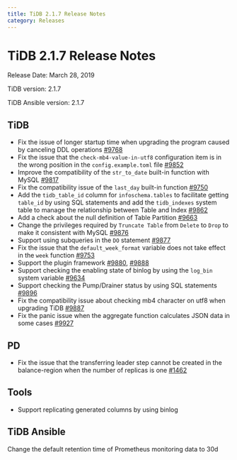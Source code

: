 ```yaml
---
title: TiDB 2.1.7 Release Notes
category: Releases
---
```


# TiDB 2.1.7 Release Notes

Release Date: March 28, 2019

TiDB version: 2.1.7

TiDB Ansible version: 2.1.7

## TiDB

- Fix the issue of longer startup time when upgrading the program caused by canceling DDL operations [#9768](https://github.com/pingcap/tidb/pull/9768)
- Fix the issue that the `check-mb4-value-in-utf8` configuration item is in the wrong position in the `config.example.toml` file [#9852](https://github.com/pingcap/tidb/pull/9852)
- Improve the compatibility of the `str_to_date` built-in function with MySQL [#9817](https://github.com/pingcap/tidb/pull/9817)
- Fix the compatibility issue of the `last_day` built-in function [#9750](https://github.com/pingcap/tidb/pull/9750)
- Add the `tidb_table_id` column for `infoschema.tables` to facilitate getting `table_id` by using SQL statements and add the `tidb_indexes` system table to manage the relationship between Table and Index [#9862](https://github.com/pingcap/tidb/pull/9862)
- Add a check about the null definition of Table Partition [#9663](https://github.com/pingcap/tidb/pull/9663)
- Change the privileges required by `Truncate Table` from `Delete` to `Drop` to make it consistent with MySQL [#9876](https://github.com/pingcap/tidb/pull/9876)
- Support using subqueries in the `DO` statement [#9877](https://github.com/pingcap/tidb/pull/9877)
- Fix the issue that the `default_week_format` variable does not take effect in the `week` function [#9753](https://github.com/pingcap/tidb/pull/9753)
- Support the plugin framework [#9880](https://github.com/pingcap/tidb/pull/9880), [#9888](https://github.com/pingcap/tidb/pull/9888)
- Support checking the enabling state of binlog by using the `log_bin` system variable [#9634](https://github.com/pingcap/tidb/pull/9634)
- Support checking the Pump/Drainer status by using SQL statements [#9896](https://github.com/pingcap/tidb/pull/9896)
- Fix the compatibility issue about checking mb4 character on utf8 when upgrading TiDB [#9887](https://github.com/pingcap/tidb/pull/9887)
- Fix the panic issue when the aggregate function calculates JSON data in some cases [#9927](https://github.com/pingcap/tidb/pull/9927)

## PD

- Fix the issue that the transferring leader step cannot be created in the balance-region when the number of replicas is one [#1462](https://github.com/pingcap/pd/pull/1462)

## Tools

- Support replicating generated columns by using binlog

## TiDB Ansible

Change the default retention time of Prometheus monitoring data to 30d
